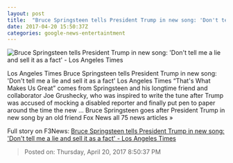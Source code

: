 ```yaml
---
layout: post
title:  "Bruce Springsteen tells President Trump in new song: 'Don't tell me a lie and sell it as a fact' - Los Angeles Times"
date: 2017-04-20 15:50:37Z
categories: google-news-entertaintment
---
```


![Bruce Springsteen tells President Trump in new song: 'Don't tell me a lie and sell it as a fact' - Los Angeles Times](http://www.trbimg.com/img-58f8da6b/turbine/la-et-entertainment-news-updates-april-bruce-springsteen-trump-protest-song-1492698276)

Los Angeles Times Bruce Springsteen tells President Trump in new song: 'Don't tell me a lie and sell it as a fact' Los Angeles Times “That's What Makes Us Great” comes from Springsteen and his longtime friend and collaborator Joe Grushecky, who was inspired to write the tune after Trump was accused of mocking a disabled reporter and finally put pen to paper around the time the new ... Bruce Springsteen goes after President Trump in new song by an old friend Fox News all 75 news articles »


Full story on F3News: [Bruce Springsteen tells President Trump in new song: 'Don't tell me a lie and sell it as a fact' - Los Angeles Times](http://www.f3nws.com/n/xgmZnB)

> Posted on: Thursday, April 20, 2017 8:50:37 PM
